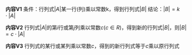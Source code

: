 **内容V1**
条件：行列式$|A|$某一行(列)乘以常数k，得到行列式$|B|$
结论：$|B|=k\cdot|A|$

**内容V2**
行列式$|A|$的第$i$行或第$j$列乘以常数$c(c\in R)$，得到新的行列式$|B|$，则$|B|=c\cdot|A|$

**内容V3**
行列式的某行或某列乘以常数$c$，得到的新行列式等于$c$乘以原行列式